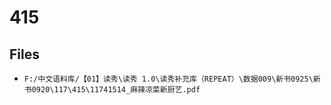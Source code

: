 # 415

## Files

- `F:/中文语料库/【01】读秀\读秀 1.0\读秀补充库（REPEAT）\数据009\新书0925\新书0920\117\415\11741514_麻辣凉菜新厨艺.pdf`

